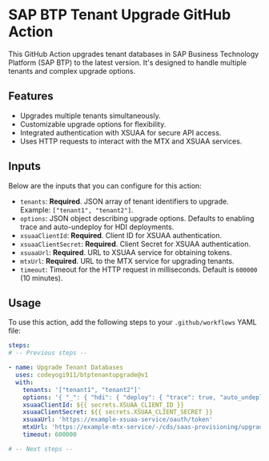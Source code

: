 # SAP BTP Tenant Upgrade GitHub Action

This GitHub Action upgrades tenant databases in SAP Business Technology Platform (SAP BTP) to the latest version. It's designed to handle multiple tenants and complex upgrade options.

## Features

- Upgrades multiple tenants simultaneously.
- Customizable upgrade options for flexibility.
- Integrated authentication with XSUAA for secure API access.
- Uses HTTP requests to interact with the MTX and XSUAA services.

## Inputs

Below are the inputs that you can configure for this action:

- `tenants`: **Required**. JSON array of tenant identifiers to upgrade. Example: `["tenant1", "tenant2"]`.
- `options`: JSON object describing upgrade options. Defaults to enabling trace and auto-undeploy for HDI deployments.
- `xsuaaClientId`: **Required**. Client ID for XSUAA authentication.
- `xsuaaClientSecret`: **Required**. Client Secret for XSUAA authentication.
- `xsuaaUrl`: **Required**. URL to XSUAA service for obtaining tokens.
- `mtxUrl`: **Required**. URL to the MTX service for upgrading tenants.
- `timeout`: Timeout for the HTTP request in milliseconds. Default is `600000` (10 minutes).

## Usage

To use this action, add the following steps to your `.github/workflows` YAML file:

```yaml
steps:
# -- Previous steps --

- name: Upgrade Tenant Databases
  uses: codeyogi911/btptenantupgrade@v1
  with:
    tenants: '["tenant1", "tenant2"]'
    options: '{ "_": { "hdi": { "deploy": { "trace": true, "auto_undeploy": true } } } }'
    xsuaaClientId: ${{ secrets.XSUAA_CLIENT_ID }}
    xsuaaClientSecret: ${{ secrets.XSUAA_CLIENT_SECRET }}
    xsuaaUrl: 'https://example-xsuaa-service/oauth/token'
    mtxUrl: 'https://example-mtx-service/-/cds/saas-provisioning/upgrade'
    timeout: 600000

# -- Next steps --
